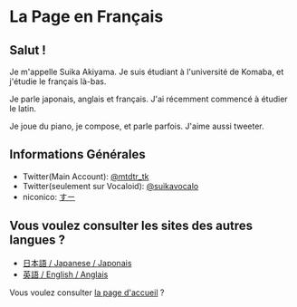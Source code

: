 # La Page en Français

## Salut !
Je m'appelle Suika Akiyama. Je suis étudiant à l'université de Komaba, et j'étudie le français là-bas.

Je parle japonais, anglais et français. J'ai récemment commencé à étudier le latin.

Je joue du piano, je compose, et parle parfois. J'aime aussi tweeter.

## Informations Générales
- Twitter(Main Account): [@mtdtr_tk](https://twitter.com/mtdtr_tk)
- Twitter(seulement sur Vocaloid): [@suikavocalo](https://twitter.com/suikavocalo)
- niconico: [すー](https://www.nicovideo.jp/user/97810681/video)

## Vous voulez consulter les sites des autres langues ?
- [日本語 / Japanese / Japonais](index-ja)
- [英語 / English / Anglais](index-en)

Vous voulez consulter [la page d'accueil](index) ?
